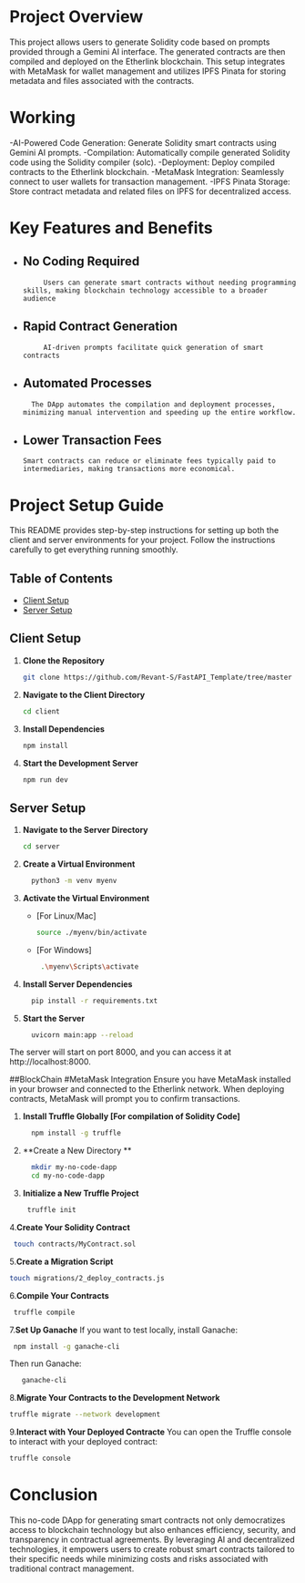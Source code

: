 # Project Overview

This project allows users to generate Solidity code based on prompts provided through a Gemini AI interface. The generated contracts are then compiled and deployed on the Etherlink blockchain. This setup integrates with MetaMask for wallet management and utilizes IPFS Pinata for storing metadata and files associated with the contracts.

# Working
-AI-Powered Code Generation: Generate Solidity smart contracts using Gemini AI prompts.
-Compilation: Automatically compile generated Solidity code using the Solidity compiler (solc).
-Deployment: Deploy compiled contracts to the Etherlink blockchain.
-MetaMask Integration: Seamlessly connect to user wallets for transaction management.
-IPFS Pinata Storage: Store contract metadata and related files on IPFS for decentralized access.

# Key Features and Benefits
   - ## No Coding Required
              Users can generate smart contracts without needing programming skills, making blockchain technology accessible to a broader audience
   - ## Rapid Contract Generation
              AI-driven prompts facilitate quick generation of smart contracts
   - ## Automated Processes
           The DApp automates the compilation and deployment processes,       minimizing manual intervention and speeding up the entire workflow.
   - ## Lower Transaction Fees
         Smart contracts can reduce or eliminate fees typically paid to intermediaries, making transactions more economical.
   
# Project Setup Guide

This README provides step-by-step instructions for setting up both the client and server environments for your project. Follow the instructions carefully to get everything running smoothly.

## Table of Contents
- [Client Setup](#client-setup)
- [Server Setup](#server-setup)

## Client Setup

1. **Clone the Repository**
   ```bash
   git clone https://github.com/Revant-S/FastAPI_Template/tree/master
   ```
2. **Navigate to the Client Directory**
   ```bash
   cd client
   ```
3. **Install Dependencies**
   ```bash
   npm install
   ```
4. **Start the Development Server**
   ```bash
   npm run dev
   ```
## Server Setup

1. **Navigate to the Server Directory**
   ```bash
   cd server
   ```
2. **Create a Virtual Environment**
   ```bash
     python3 -m venv myenv
   ```
3. **Activate the Virtual Environment**
      - [For Linux/Mac]
         ```bash
         source ./myenv/bin/activate
         ```
      - [For Windows]
        ```bash
         .\myenv\Scripts\activate
         ```
  
4. **Install Server Dependencies**
   ```bash
     pip install -r requirements.txt
   ```
5. **Start the Server**
   ```bash
     uvicorn main:app --reload
   ```
The server will start on port 8000, and you can access it at http://localhost:8000.

##BlockChain 
   #MetaMask Integration
      Ensure you have MetaMask installed in your browser and connected to the Etherlink network. When deploying contracts, MetaMask will prompt you to confirm transactions.
      
1. **Install Truffle Globally [For compilation of Solidity Code]**
   ```bash
     npm install -g truffle
   ```
2. **Create a New Directory **
   ```bash
     mkdir my-no-code-dapp
     cd my-no-code-dapp
   ```
3. **Initialize a New Truffle Project**
   ```bash
    truffle init
   ```
4.**Create Your Solidity Contract**
   ```bash
    touch contracts/MyContract.sol
   ```
5.**Create a Migration Script**
   ```bash
   touch migrations/2_deploy_contracts.js
   ```
6.**Compile Your Contracts**
   ```bash
    truffle compile
   ```
7.**Set Up Ganache**
If you want to test locally, install Ganache:
   ```bash
    npm install -g ganache-cli
   ```
Then run Ganache:
 ```bash
    ganache-cli
   ```
8.**Migrate Your Contracts to the Development Network**
   ```bash
   truffle migrate --network development 
   ```
9.**Interact with Your Deployed Contracte**
You can open the Truffle console to interact with your deployed contract:
   ```bash
truffle console
   ```

   
# Conclusion
This no-code DApp for generating smart contracts not only democratizes access to blockchain technology but also enhances efficiency, security, and transparency in contractual agreements. By leveraging AI and decentralized technologies, it empowers users to create robust smart contracts tailored to their specific needs while minimizing costs and risks associated with traditional contract management.
